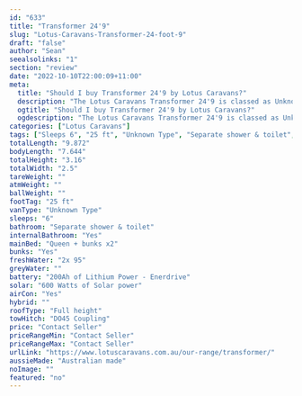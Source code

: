 ```yaml
---
id: "633"
title: "Transformer 24'9"
slug: "Lotus-Caravans-Transformer-24-foot-9"
draft: "false"
author: "Sean"
seealsolinks: "1"
section: "review"
date: "2022-10-10T22:00:09+11:00"
meta:
  title: "Should I buy Transformer 24'9 by Lotus Caravans?"
  description: "The Lotus Caravans Transformer 24'9 is classed as Unknown Type, and sleeps 6 people. It is Australian made and comes in at 25 ft. It generally has Separate shower & toilet."
  ogtitle: "Should I buy Transformer 24'9 by Lotus Caravans?"
  ogdescription: "The Lotus Caravans Transformer 24'9 is classed as Unknown Type, and sleeps 6 people. It is Australian made and comes in at 25 ft. It generally has Separate shower & toilet."
categories: ["Lotus Caravans"]
tags: ["Sleeps 6", "25 ft", "Unknown Type", "Separate shower & toilet", "Full height", "Price Unknown"]
totalLength: "9.872"
bodyLength: "7.644"
totalHeight: "3.16"
totalWidth: "2.5"
tareWeight: ""
atmWeight: ""
ballWeight: ""
footTag: "25 ft"
vanType: "Unknown Type"
sleeps: "6"
bathroom: "Separate shower & toilet"
internalBathroom: "Yes"
mainBed: "Queen + bunks x2"
bunks: "Yes"
freshWater: "2x 95"
greyWater: ""
battery: "200Ah of Lithium Power - Enerdrive"
solar: "600 Watts of Solar power"
airCon: "Yes"
hybrid: ""
roofType: "Full height"
towHitch: "DO45 Coupling"
price: "Contact Seller"
priceRangeMin: "Contact Seller"
priceRangeMax: "Contact Seller"
urlLink: "https://www.lotuscaravans.com.au/our-range/transformer/"
aussieMade: "Australian made"
noImage: ""
featured: "no"
---
```

